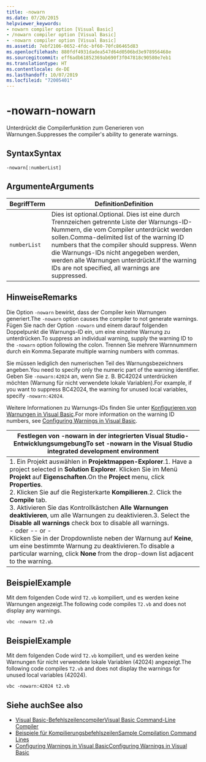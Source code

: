 ```yaml
---
title: -nowarn
ms.date: 07/20/2015
helpviewer_keywords:
- nowarn compiler option [Visual Basic]
- /nowarn compiler option [Visual Basic]
- -nowarn compiler option [Visual Basic]
ms.assetid: 7ebf2106-0652-4fdc-bf60-70fc86465d83
ms.openlocfilehash: 880fdf4931dadea547d64d0506bd3e978956468e
ms.sourcegitcommit: eff6adb61852369ab690f3f047818c90580e7eb1
ms.translationtype: HT
ms.contentlocale: de-DE
ms.lasthandoff: 10/07/2019
ms.locfileid: "72005401"
---
```

# <a name="-nowarn"></a><span data-ttu-id="df9be-102">-nowarn</span><span class="sxs-lookup"><span data-stu-id="df9be-102">-nowarn</span></span>
<span data-ttu-id="df9be-103">Unterdrückt die Compilerfunktion zum Generieren von Warnungen.</span><span class="sxs-lookup"><span data-stu-id="df9be-103">Suppresses the compiler's ability to generate warnings.</span></span>  
  
## <a name="syntax"></a><span data-ttu-id="df9be-104">Syntax</span><span class="sxs-lookup"><span data-stu-id="df9be-104">Syntax</span></span>  
  
```console  
-nowarn[:numberList]  
```  
  
## <a name="arguments"></a><span data-ttu-id="df9be-105">Argumente</span><span class="sxs-lookup"><span data-stu-id="df9be-105">Arguments</span></span>  
  
|<span data-ttu-id="df9be-106">Begriff</span><span class="sxs-lookup"><span data-stu-id="df9be-106">Term</span></span>|<span data-ttu-id="df9be-107">Definition</span><span class="sxs-lookup"><span data-stu-id="df9be-107">Definition</span></span>|  
|---|---|  
|`numberList`|<span data-ttu-id="df9be-108">Dies ist optional.</span><span class="sxs-lookup"><span data-stu-id="df9be-108">Optional.</span></span> <span data-ttu-id="df9be-109">Dies ist eine durch Trennzeichen getrennte Liste der Warnungs-ID-Nummern, die vom Compiler unterdrückt werden sollen.</span><span class="sxs-lookup"><span data-stu-id="df9be-109">Comma-delimited list of the warning ID numbers that the compiler should suppress.</span></span> <span data-ttu-id="df9be-110">Wenn die Warnungs-IDs nicht angegeben werden, werden alle Warnungen unterdrückt.</span><span class="sxs-lookup"><span data-stu-id="df9be-110">If the warning IDs are not specified, all warnings are suppressed.</span></span>|  
  
## <a name="remarks"></a><span data-ttu-id="df9be-111">Hinweise</span><span class="sxs-lookup"><span data-stu-id="df9be-111">Remarks</span></span>  
 <span data-ttu-id="df9be-112">Die Option `-nowarn` bewirkt, dass der Compiler kein Warnungen generiert.</span><span class="sxs-lookup"><span data-stu-id="df9be-112">The `-nowarn` option causes the compiler to not generate warnings.</span></span> <span data-ttu-id="df9be-113">Fügen Sie nach der Option `-nowarn` und einem darauf folgenden Doppelpunkt die Warnungs-ID ein, um eine einzelne Warnung zu unterdrücken.</span><span class="sxs-lookup"><span data-stu-id="df9be-113">To suppress an individual warning, supply the warning ID to the `-nowarn` option following the colon.</span></span> <span data-ttu-id="df9be-114">Trennen Sie mehrere Warnnummern durch ein Komma.</span><span class="sxs-lookup"><span data-stu-id="df9be-114">Separate multiple warning numbers with commas.</span></span>  
  
 <span data-ttu-id="df9be-115">Sie müssen lediglich den numerischen Teil des Warnungsbezeichners angeben.</span><span class="sxs-lookup"><span data-stu-id="df9be-115">You need to specify only the numeric part of the warning identifier.</span></span> <span data-ttu-id="df9be-116">Geben Sie `-nowarn:42024` an, wenn Sie z. B. BC42024 unterdrücken möchten (Warnung für nicht verwendete lokale Variablen).</span><span class="sxs-lookup"><span data-stu-id="df9be-116">For example, if you want to suppress BC42024, the warning for unused local variables, specify `-nowarn:42024`.</span></span>  
  
 <span data-ttu-id="df9be-117">Weitere Informationen zu Warnungs-IDs finden Sie unter [Konfigurieren von Warnungen in Visual Basic](/visualstudio/ide/configuring-warnings-in-visual-basic).</span><span class="sxs-lookup"><span data-stu-id="df9be-117">For more information on the warning ID numbers, see [Configuring Warnings in Visual Basic](/visualstudio/ide/configuring-warnings-in-visual-basic).</span></span>  
  
|<span data-ttu-id="df9be-118">Festlegen von -nowarn in der integrierten Visual Studio-Entwicklungsumgebung</span><span class="sxs-lookup"><span data-stu-id="df9be-118">To set -nowarn in the Visual Studio integrated development environment</span></span>|  
|---|  
|<span data-ttu-id="df9be-119">1.  Ein Projekt auswählen in **Projektmappen-Explorer**.</span><span class="sxs-lookup"><span data-stu-id="df9be-119">1.  Have a project selected in **Solution Explorer**.</span></span> <span data-ttu-id="df9be-120">Klicken Sie im Menü **Projekt** auf **Eigenschaften**.</span><span class="sxs-lookup"><span data-stu-id="df9be-120">On the **Project** menu, click **Properties**.</span></span> <br /><span data-ttu-id="df9be-121">2.  Klicken Sie auf die Registerkarte **Kompilieren**.</span><span class="sxs-lookup"><span data-stu-id="df9be-121">2.  Click the **Compile** tab.</span></span><br /><span data-ttu-id="df9be-122">3.  Aktivieren Sie das Kontrollkästchen **Alle Warnungen deaktivieren**, um alle Warnungen zu deaktivieren.</span><span class="sxs-lookup"><span data-stu-id="df9be-122">3.  Select the **Disable all warnings** check box to disable all warnings.</span></span><br />     <span data-ttu-id="df9be-123">- oder -</span><span class="sxs-lookup"><span data-stu-id="df9be-123">- or -</span></span><br />     <span data-ttu-id="df9be-124">Klicken Sie in der Dropdownliste neben der Warnung auf **Keine**, um eine bestimmte Warnung zu deaktivieren.</span><span class="sxs-lookup"><span data-stu-id="df9be-124">To disable a particular warning, click **None** from the drop-down list adjacent to the warning.</span></span>|  
  
## <a name="example"></a><span data-ttu-id="df9be-125">Beispiel</span><span class="sxs-lookup"><span data-stu-id="df9be-125">Example</span></span>  
 <span data-ttu-id="df9be-126">Mit dem folgenden Code wird `T2.vb` kompiliert, und es werden keine Warnungen angezeigt.</span><span class="sxs-lookup"><span data-stu-id="df9be-126">The following code compiles `T2.vb` and does not display any warnings.</span></span>  
  
```console
vbc -nowarn t2.vb  
```  
  
## <a name="example"></a><span data-ttu-id="df9be-127">Beispiel</span><span class="sxs-lookup"><span data-stu-id="df9be-127">Example</span></span>  
 <span data-ttu-id="df9be-128">Mit dem folgenden Code wird `T2.vb` kompiliert, und es werden keine Warnungen für nicht verwendete lokale Variablen (42024) angezeigt.</span><span class="sxs-lookup"><span data-stu-id="df9be-128">The following code compiles `T2.vb` and does not display the warnings for unused local variables (42024).</span></span>  
  
```console
vbc -nowarn:42024 t2.vb  
```  
  
## <a name="see-also"></a><span data-ttu-id="df9be-129">Siehe auch</span><span class="sxs-lookup"><span data-stu-id="df9be-129">See also</span></span>

- [<span data-ttu-id="df9be-130">Visual Basic-Befehlszeilencompiler</span><span class="sxs-lookup"><span data-stu-id="df9be-130">Visual Basic Command-Line Compiler</span></span>](../../../visual-basic/reference/command-line-compiler/index.md)
- [<span data-ttu-id="df9be-131">Beispiele für Kompilierungsbefehlszeilen</span><span class="sxs-lookup"><span data-stu-id="df9be-131">Sample Compilation Command Lines</span></span>](../../../visual-basic/reference/command-line-compiler/sample-compilation-command-lines.md)
- [<span data-ttu-id="df9be-132">Configuring Warnings in Visual Basic</span><span class="sxs-lookup"><span data-stu-id="df9be-132">Configuring Warnings in Visual Basic</span></span>](/visualstudio/ide/configuring-warnings-in-visual-basic)
